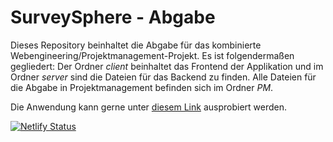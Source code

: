 # SurveySphere - Abgabe
Dieses Repository beinhaltet die Abgabe für das kombinierte Webengineering/Projektmanagement-Projekt. Es ist folgendermaßen gegliedert: Der Ordner *client* beinhaltet das Frontend der Applikation und im Ordner *server* sind die Dateien für das Backend zu finden. Alle Dateien für die Abgabe in Projektmanagement befinden sich im Ordner *PM*.

Die Anwendung kann gerne unter [diesem Link](https://survey.simon-engel.com/) ausprobiert werden.

[![Netlify Status](https://api.netlify.com/api/v1/badges/2c5a5a29-b440-4d68-a7ce-8e3b451bbe30/deploy-status)](https://app.netlify.com/sites/serene-peony-70ab98/deploys)
